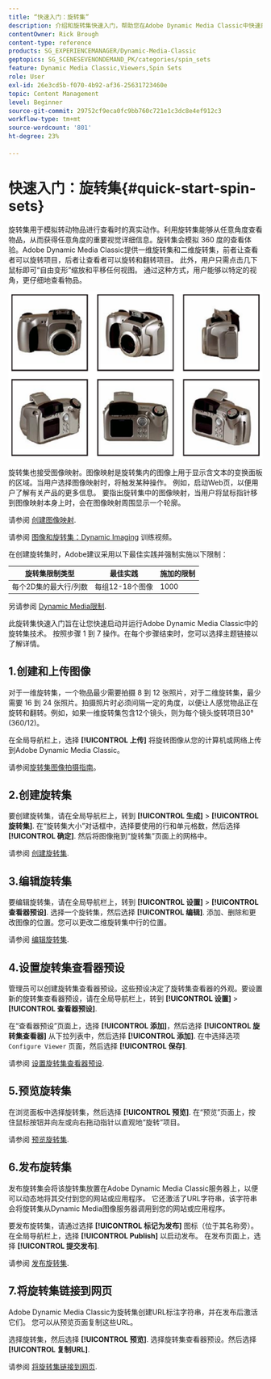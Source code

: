 ```yaml
---
title: “快速入门：旋转集”
description: 介绍和旋转集快速入门，帮助您在Adobe Dynamic Media Classic中快速启动和运行。
contentOwner: Rick Brough
content-type: reference
products: SG_EXPERIENCEMANAGER/Dynamic-Media-Classic
geptopics: SG_SCENESEVENONDEMAND_PK/categories/spin_sets
feature: Dynamic Media Classic,Viewers,Spin Sets
role: User
exl-id: 26e3cd5b-f070-4b92-af36-25631723460e
topic: Content Management
level: Beginner
source-git-commit: 29752cf9eca0fc9bb760c721e1c3dc8e4ef912c3
workflow-type: tm+mt
source-wordcount: '801'
ht-degree: 23%

---
```


# 快速入门：旋转集{#quick-start-spin-sets}

旋转集用于模拟转动物品进行查看时的真实动作。利用旋转集能够从任意角度查看物品，从而获得任意角度的重要视觉详细信息。旋转集会模拟 360 度的查看体验。Adobe Dynamic Media Classic提供一维旋转集和二维旋转集，前者让查看者可以旋转项目，后者让查看者可以旋转和翻转项目。 此外，用户只需点击几下鼠标即可“自由变形”缩放和平移任何视图。 通过这种方式，用户能够以特定的视角，更仔细地查看物品。

![旋转集的图像。](/help/using/assets/spin_set.png)

旋转集也接受图像映射。图像映射是旋转集内的图像上用于显示含文本的变换面板的区域。当用户选择图像映射时，将触发某种操作。 例如，启动Web页，以便用户了解有关产品的更多信息。 要指出旋转集中的图像映射，当用户将鼠标指针移到图像映射本身上时，会在图像映射周围显示一个轮廓。

请参阅 [创建图像映射](creating-image-maps.md).

请参阅 [图像和旋转集：Dynamic Imaging](https://s7d5.scene7.com/s7viewers/html5/VideoViewer.html?videoserverurl=https://s7d5.scene7.com/is/content/&amp;emailurl=https://s7d5.scene7.com/s7/emailFriend&amp;serverUrl=https://s7d5.scene7.com/is/image/&amp;config=Scene7SharedAssets/Universal_HTML5_Video&amp;contenturl=https://s7d5.scene7.com/skins/&amp;asset=S7tutorials/556_Image%20&amp;%20Spin%20Sets_converted%20renamed_Dynamic%20Imaging-AVS) 训练视频。

在创建旋转集时，Adobe建议采用以下最佳实践并强制实施以下限制：

| 旋转集限制类型 | 最佳实践 | 施加的限制 |
| --- | --- | --- |
| 每个2D集的最大行/列数 | 每组12-18个图像 | 1000 |

另请参阅 [Dynamic Media限制](/help/using/limitations.md).

此旋转集快速入门旨在让您快速启动并运行Adobe Dynamic Media Classic中的旋转集技术。 按照步骤 1 到 7 操作。在每个步骤结束时，您可以选择主题链接以了解详情。

## 1.创建和上传图像

对于一维旋转集，一个物品最少需要拍摄 8 到 12 张照片，对于二维旋转集，最少需要 16 到 24 张照片。拍摄照片时必须间隔一定的角度，以便让人感觉物品正在旋转和翻转。例如，如果一维旋转集包含12个镜头，则为每个镜头旋转项目30° (360/12)。

在全局导航栏上，选择 **[!UICONTROL 上传]** 将旋转图像从您的计算机或网络上传到Adobe Dynamic Media Classic。

请参阅[旋转集图像拍摄指南](creating-spin-set.md#guidelines-for-shooting-spin-set-images)。

## 2.创建旋转集

要创建旋转集，请在全局导航栏上，转到 **[!UICONTROL 生成]** > **[!UICONTROL 旋转集]**. 在“旋转集大小”对话框中，选择要使用的行和单元格数，然后选择 **[!UICONTROL 确定]**. 然后将图像拖到“旋转集”页面上的网格中。

请参阅 [创建旋转集](creating-spin-set.md#creating-a-spin-set).

## 3.编辑旋转集

要编辑旋转集，请在全局导航栏上，转到 **[!UICONTROL 设置]** > **[!UICONTROL 查看器预设]**. 选择一个旋转集，然后选择 **[!UICONTROL 编辑]**. 添加、删除和更改图像的位置。您可以更改二维旋转集中行的位置。

请参阅 [编辑旋转集](creating-spin-set.md#editing-a-spin-set).

## 4.设置旋转集查看器预设

管理员可以创建旋转集查看器预设。这些预设决定了旋转集查看器的外观。要设置新的旋转集查看器预设，请在全局导航栏上，转到 **[!UICONTROL 设置]** > **[!UICONTROL 查看器预设]**.

在“查看器预设”页面上，选择 **[!UICONTROL 添加]**，然后选择 **[!UICONTROL 旋转集查看器]** 从下拉列表中，然后选择 **[!UICONTROL 添加]**. 在中选择选项 `Configure Viewer` 页面，然后选择 **[!UICONTROL 保存]**.

请参阅 [设置旋转集查看器预设](setting-spin-set-viewer-presets.md#setting-up-spin-set-viewer-presets).

## 5.预览旋转集

在浏览面板中选择旋转集，然后选择 **[!UICONTROL 预览]**. 在“预览”页面上，按住鼠标按钮并向左或向右拖动指针以直观地“旋转”项目。

请参阅 [预览旋转集](previewing-spin-set.md#previewing-a-spin-set).

## 6.发布旋转集

发布旋转集会将该旋转集放置在Adobe Dynamic Media Classic服务器上，以便可以动态地将其交付到您的网站或应用程序。 它还激活了URL字符串，该字符串会将旋转集从Dynamic Media图像服务器调用到您的网站或应用程序。

要发布旋转集，请通过选择 **[!UICONTROL 标记为发布]** 图标（位于其名称旁）。 在全局导航栏上，选择 **[!UICONTROL Publish]** 以启动发布。 在发布页面上，选择 **[!UICONTROL 提交发布]**.

请参阅 [发布旋转集](publishing-spin-set.md#publishing-a-spin-set).

## 7.将旋转集链接到网页

Adobe Dynamic Media Classic为旋转集创建URL标注字符串，并在发布后激活它们。 您可以从预览页面复制这些URL。

选择旋转集，然后选择 **[!UICONTROL 预览]**. 选择旋转集查看器预设。然后选择 **[!UICONTROL 复制URL]**.

请参阅 [将旋转集链接到网页](linking-spin-set-web-page.md#linking-a-spin-set-to-a-web-page).
